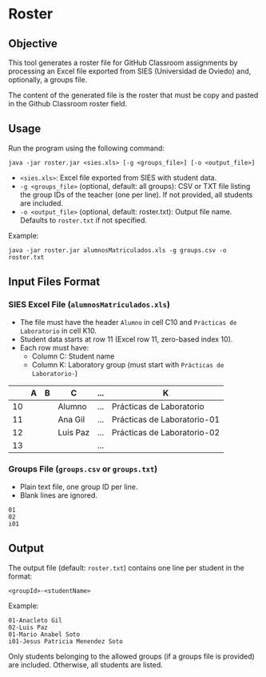 # Roster

## Objective

This tool generates a roster file for GitHub Classroom assignments by processing an Excel file exported from SIES (Universidad de Oviedo) and, optionally, a groups file.

The content of the generated file is the roster that must be copy and pasted in the Github Classroom roster field.

## Usage

Run the program using the following command:

```
java -jar roster.jar <sies.xls> [-g <groups_file>] [-o <output_file>]
```

- `<sies.xls>`: Excel file exported from SIES with student data.
- `-g <groups_file>` (optional, default: all groups): CSV or TXT file listing the group IDs of the teacher (one per line). If not provided, all students are included.
- `-o <output_file>` (optional, default: roster.txt): Output file name. Defaults to `roster.txt` if not specified.

Example:
```
java -jar roster.jar alumnosMatriculados.xls -g groups.csv -o roster.txt
```

## Input Files Format


### SIES Excel File (`alumnosMatriculados.xls`)
- The file must have the header `Alumno` in cell C10 and `Prácticas de Laboratorio` in cell K10.
- Student data starts at row 11 (Excel row 11, zero-based index 10).
- Each row must have:
  - Column C: Student name
  - Column K: Laboratory group (must start with `Prácticas de Laboratorio-`)


|   | A      | B      | C       | ... | K                           |
|---|--------|--------|---------|-----|-----------------------------|
|10 |        |        | Alumno  | ... | Prácticas de Laboratorio    |
|11 |        |        | Ana Gil | ... | Prácticas de Laboratorio-01 |
|12 |        |        | Luis Paz| ... | Prácticas de Laboratorio-02 |
|13 |        |        |         | ... |                             |



### Groups File (`groups.csv` or `groups.txt`)
- Plain text file, one group ID per line.
- Blank lines are ignored.

```
01
02
i01
```

## Output

The output file (default: `roster.txt`) contains one line per student in the format:

```
<groupId>-<studentName>
```


Example:
```
01-Anacleto Gil
02-Luis Paz
01-Mario Anabel Soto
i01-Jesus Patricia Menendez Soto
```

Only students belonging to the allowed groups (if a groups file is provided) are included. Otherwise, all students are listed.
